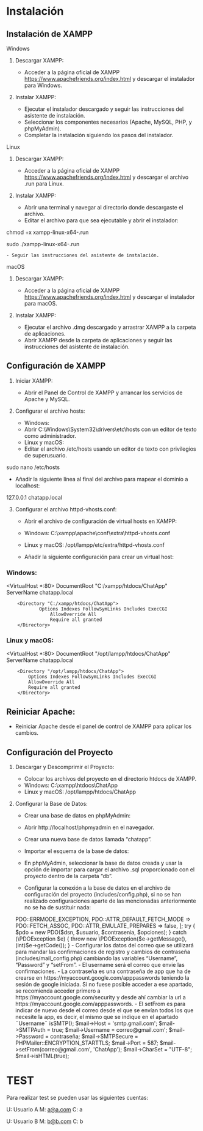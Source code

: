 # Instalación

## Instalación de XAMPP

Windows

1. Descargar XAMPP:
   - Acceder a la página oficial de XAMPP https://www.apachefriends.org/index.html 
     y descargar el instalador para Windows.

2. Instalar XAMPP:
   - Ejecutar el instalador descargado y seguir las instrucciones del asistente de 
     instalación.
   - Seleccionar los componentes necesarios (Apache, MySQL, PHP, y 
     phpMyAdmin).
   - Completar la instalación siguiendo los pasos del instalador.

Linux

1. Descargar XAMPP:
   - Acceder a la página oficial de XAMPP https://www.apachefriends.org/index.html y 
     descargar el archivo .run para Linux.

2. Instalar XAMPP:
   - Abrir una terminal y navegar al directorio donde descargaste el archivo.
   - Editar el archivo para que sea ejecutable y abrir el instalador:
 	
chmod +x xampp-linux-x64-<version>.run


sudo ./xampp-linux-x64-<version>.run


    - Seguir las instrucciones del asistente de instalación.


macOS

1. Descargar XAMPP:
   - Acceder a la página oficial de XAMPP https://www.apachefriends.org/index.html y 
     descargar el instalador para macOS.

2. Instalar XAMPP:
   - Ejecutar el archivo .dmg descargado y arrastrar XAMPP a la carpeta de 
     aplicaciones.
   - Abrir XAMPP desde la carpeta de aplicaciones y seguir las instrucciones del 
     asistente de instalación.


## Configuración de XAMPP

1. Iniciar XAMPP:
   - Abrir el Panel de Control de XAMPP y arrancar los servicios de Apache y 
     MySQL.

2. Configurar el archivo hosts:
   - Windows:
 	- Abrir C:\Windows\System32\drivers\etc\hosts con un editor de texto como 
  administrador.
   - Linux y macOS:
 	- Editar el archivo /etc/hosts usando un editor de texto con privilegios de 
  superusuario.
 
sudo nano /etc/hosts

	 

   - Añadir la siguiente línea al final del archivo para mapear el dominio a localhost:

 127.0.0.1	chatapp.local


3. Configurar el archivo httpd-vhosts.conf:
   - Abrir el archivo de configuración de virtual hosts en XAMPP:
 	- Windows: C:\xampp\apache\conf\extra\httpd-vhosts.conf
 	- Linux y macOS: /opt/lampp/etc/extra/httpd-vhosts.conf

   - Añadir la siguiente configuración para crear un virtual host:
 	
### Windows:

<VirtualHost *:80>
        DocumentRoot "C:/xampp/htdocs/ChatApp"
        ServerName chatapp.local

        <Directory "C:/xampp/htdocs/ChatApp">
                Options Indexes FollowSymLinks Includes ExecCGI
                    AllowOverride All
                    Require all granted
        </Directory>
</VirtualHost>


### Linux y macOS:
   	
<VirtualHost *:80>
       	DocumentRoot "/opt/lampp/htdocs/ChatApp"
       	ServerName chatapp.local

       	<Directory "/opt/lampp/htdocs/ChatApp">
           	Options Indexes FollowSymLinks Includes ExecCGI
           	AllowOverride All
           	Require all granted
       	</Directory>
   </VirtualHost>


   	  	 

## Reiniciar Apache:
   - Reiniciar Apache desde el panel de control de XAMPP para aplicar los cambios.



## Configuración del Proyecto

1. Descargar y Descomprimir el Proyecto:
   - Colocar los archivos del proyecto en el directorio htdocs de XAMPP.
 	- Windows: C:\xampp\htdocs\ChatApp
 	- Linux y macOS: /opt/lampp/htdocs/ChatApp


2. Configurar la Base de Datos:
   - Crear una base de datos en phpMyAdmin:
 	- Abrir http://localhost/phpmyadmin en el navegador.
 	- Crear una nueva base de datos llamada “chatapp”.

   - Importar el esquema de la base de datos:
 	- En phpMyAdmin, seleccionar la base de datos creada y usar la opción de 
  importar para cargar el archivo .sql proporcionado con el proyecto dentro 
  de la carpeta “db”.

   - Configurar la conexión a la base de datos en el archivo de configuración del 
     proyecto (includes/config.php), si no se han realizado configuraciones aparte de
     las mencionadas anteriormente no se ha de sustituir nada:

    <?php
    require 'vendor/autoload.php';

    $host = '127.0.0.1';
    $db = 'chatapp';
    $usuario = 'root';
    $contrasenia = ‘’;
    $charset = 'utf8mb4';

    $dsn = "mysql:host=$host;dbname=$db;charset=$charset";
    $opciones = [
        PDO::ATTR_ERRMODE        	=> PDO::ERRMODE_EXCEPTION,
        PDO::ATTR_DEFAULT_FETCH_MODE => PDO::FETCH_ASSOC,
        PDO::ATTR_EMULATE_PREPARES   => false,
    ];

    try {
        $pdo = new PDO($dsn, $usuario, $contrasenia, $opciones);
    } catch (\PDOException $e) {
        throw new \PDOException($e->getMessage(), (int)$e->getCode());
    }



   - Configurar los datos del correo que se utilizará para mandar las confirmaciones 
    de registro y cambios de contraseña (includes/mail_config.php) cambiando las
    variables “Username”, “Password” y “setFrom”.
      - El username será el correo que envie las confirmaciones.
      - La contraseña es una contraseña de app que ha de crearse en https://myaccount.google.com/apppasswords
        teniendo la sesión de google iniciada. Si no fuese posible acceder a ese apartado, se recomienda acceder primero
        a https://myaccount.google.com/security y desde ahí cambiar la url a https://myaccount.google.com/apppasswords.
      - El setFrom es para indicar de nuevo desde el correo desde el que se envían todos los que necesite la app, es decir, 
        el mismo que se indique en el apartado ¨Username¨


    <?php
    require 'vendor/autoload.php';

    use PHPMailer\PHPMailer\PHPMailer;
    use PHPMailer\PHPMailer\Exception;

    $mail = new PHPMailer(true);
    $mail->isSMTP();
    $mail->Host = 'smtp.gmail.com';
    $mail->SMTPAuth = true;
    $mail->Username = correo@gmail.com';
    $mail->Password = contraseña;
    $mail->SMTPSecure = PHPMailer::ENCRYPTION_STARTTLS;
    $mail->Port = 587;

    $mail->setFrom(correo@gmail.com', 'ChatApp');
    $mail->CharSet = "UTF-8";
    $mail->isHTML(true);


# TEST

Para realizar test se pueden usar las siguientes cuentas:

U: Usuario A
M: a@a.com
C: a

U: Usuario B
M: b@b.com
C: b

